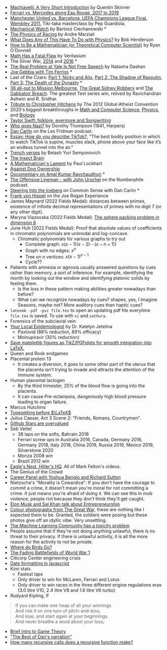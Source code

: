 - [Machiavelli: A Very Short Introduction](https://www.youtube.com/watch?v=CKGuzJ6GwHM) by Quentin Skinner
- [Ferrari vs. Mercedes along Eau Rouge, 2017 to 2019](https://www.youtube.com/watch?v=nNCQ_MDeVFE)
- [Manchester United vs. Barcelona, UEFA Champions League Final, Wembley 2011.](https://www.youtube.com/watch?v=zZK4mg3PQH4) Tiki-taka masterclass by Pep Guardiola.
- [Mechanical Watch](https://ciechanow.ski/mechanical-watch/) by Bartosz Ciechanowski \*
- [The Physics of Racing](https://www.youtube.com/watch?v=bYp2vvUgEqE) by Andre Marziali
- [What Does Any of This Have To Do with Physics?](https://nautil.us/issue/43/heroes/what-does-any-of-this-have-to-do-with-physics) by Bob Henderson
- [How to Be a Mathematician (or Theoretical Computer Scientist)](https://www.cs.cmu.edu/~odonnell/toolkit13/how-to-do-math-and-tcs.pdf) by Ryan O'Donnell
- [Math Has a Fatal Flaw](https://www.youtube.com/watch?v=HeQX2HjkcNo) by Veritasium
- The Silver War, [2014](https://www.youtube.com/watch?v=BhSDGA5nrzw) and [2016](https://vimeo.com/355686413) \*
- [The Real Problem at Yale Is Not Free Speech](https://palladiummag.com/2019/08/05/the-real-problem-at-yale-is-not-free-speech/) by Natasha Dashan
- [Joe Gebbia with Tim Ferriss](https://www.youtube.com/watch?v=Xao9DJEpk8I) \*
- Last of the Czars: [Part 1: Nicky and Alix](https://youtu.be/mYo8SEvnsrM), [Part 2: The Shadow of Rasputin](https://youtu.be/Hx2zMUCsdM0), [Part 3: The Death of the Dynasty](https://youtu.be/f1em_lDQzmA) \*
- [36 all-out to Mission Melbourne](https://www.youtube.com/watch?v=juZ3z8SH67w), [The Great Sidney Robbery](https://youtu.be/M1FPtT9xEJc) and [The Gabbatoir Breach](https://www.youtube.com/watch?v=HcsTN3sbyCM). The greatest Test series win, relived by Ravichandran Ashwin and R. Sridhar.
- [Tribute to Christopher Hitchens](https://www.youtube.com/watch?v=iR0GyYaeI-k) by The 2012 Global Atheist Convention
- 2020's biggest breakthroughs in [Math and Computer Science](https://www.youtube.com/watch?v=HL7DEkXV_60), [Physics](https://youtu.be/D0-JbxX209g), and [Biology](https://youtu.be/YpDsA7SE-3c)
- [Taylor Swift: folklore, evermore and Songwriting](https://youtu.be/CQacWbsLbS4?list=TLPQMTcxMjIwMjD-WdyRkICjpg)
- [Who goes Nazi?](https://harpers.org/archive/1941/08/who-goes-nazi/) by Dorothy Thompson (1941, Harpers)
- [Dan Carlin](https://youtu.be/-k-ztNsBM54) on the Lex Fridman podcast.
- [Essay: How do you describe TikTok?](https://kylechayka.substack.com/p/essay-how-do-you-describe-tiktok), "The best bodily position in which to watch TikTok is supine, muscles slack, phone above your face like it’s an endless tunnel into the air."
- [Trench verses](http://kovalevav.ru/Belash.html) by Belash Yuri Semyonovich
- [The Insect Brain](https://www.cronodon.com/BioTech/insect_nervous_systems.html)
- [A Mathematician's Lament](https://www.maa.org/external_archive/devlin/LockhartsLament.pdf) by Paul Lockhart
- [Against Dog Ownership](https://dormin.org/2020/03/21/against-dog-ownership/)
- [Documentary on Amal Kumar Raychaudhuri](https://www.youtube.com/watch?v=i9_hm2qe34s) \*
- [The Offensive Lineman - with John Urschel](https://www.numberphile.com/podcast/john-urschel) on the Numberphile podcast.
- [Steering Into the Iceberg](https://www.dancarlin.com/product/common-sense-320-steering-into-the-iceberg/) on Common Sense with Dan Carlin \*
-   [Frank von Hippel](http://podcasts.joerogan.net/podcasts/frank-von-hippel) on the Joe Rogan Experience
- James Maynard (2022 Fields Medal): distances between primes, existence of infinite decimal representations of primes with no digit 7 (or any other digit).
- Maryna Viazovska (2022 Fields Medal): [The sphere packing problem in dimension 8](https://arxiv.org/abs/1603.04246)
- June Huh (2022 Fields Medal): Proof that absolute values of coefficients in chromatic polynomials are unimodal and log-concave.
    - Chromatic polynomials for various graphs to try out
        - Complete graph: $x(x - 1)(x - 2)\cdots(x - n + 1))$
        - Graph with no edges: $x^n$
        - Tree on $n$ vertices: $x(x - 1)^{n - 1}$
        - Cycle??
- Patients with amnesia or agnosia usually answered questions by cues rather than memory, a sort of inference. For example, identifying the month by looking out the window and identifying platonic solids by feeling them.
    - Is the loss in these pattern making abilities greater nowadays than before?
    - What can we recognize nowadays by cues? shapes, yes, I imagine. Seasons, maybe not? More auditory cues than haptic cues?
- `latexmk -pdf -pvc file.tex` to open an updating pdf file everytime `file.tex` is saved. To use with `vi` and `zathura`.
- Forensics of the subclavial vein
- [Your Local Epidemiologist](https://yourlocalepidemiologist.substack.com/) by Dr. Katelyn Jetelina
    - Paxlovid (88% reduction, 89% efficacy)
    - Molnupiravir (30% reduction)
- [Save matplotlib figures as TikZ/PGFplots for smooth integration into LaTeX.](https://github.com/nschloe/tikzplotlib)
- Queen and Rook endgames
- Placental protein 13
    -  It creates a diversion, it goes to some other part of the uterus that the placenta isn't trying to invade and attracts the attention of the immune system.
- Human placental lactogen
    - By the third trimester, 25% of the blood flow is going into the placenta.
    - It can cause Pre-eclampsia, dangerously high blood pressure leading to organ failure.
- Marcus Hutchins
- [Typesetting before $\LaTeX$](https://twitter.com/iraphas13/status/1262489387767480322?s=20)
- Julius Caesar,  Act 3 Scene 2: "Friends, Romans, Countrymen".
- [Github Stars are overvalued](https://towardsdatascience.com/github-stars-are-overvalued-15ba780b36)
- Seb Vettel
    - 38 laps on the softs, Bahrain 2018
    - Ferrari screw ups in Australia 2016, Canada, Germany 2016, Germany 2018, Italy 2018, China 2019, Russia 2019, Mexico 2019, Silverstone 2020
    - Monza 2008 win
    - Brazil 2012 win
- [Eagle's Nest, Hitler's HQ](https://www.youtube.com/watch?v=u7Yy-NG2o_A). All of Mark Felton's videos.
- The Genius of the Crowd
- [Career Panel with Yoshua Bengio and Richard Sutton](https://www.youtube.com/watch?v=kL5GJag6Ipo)
- Nietzsche's "Morality is Cowardice": If you don't have the courage to commit a crime, it doesn't mean you're moral for not committing a crime. It just means you're afraid of doing it. We can see this in mob violence, people riot because they don't think they'll get caught.
- [Elon Musk and Sal Khan talk about Entrepreneurship](https://www.youtube.com/watch?v=vDwzmJpI4io)
- [Colour photographs from The Great War](https://rarehistoricalphotos.com/hans-hildenbrand-german-front-in-rare-color-photos-1914-1918/), these are nothing like I expected them to be. Granted, the soldiers were posing but these photos give off an idyllic vibe. Very unsettling.
- [The Machine Learning Community has a toxicity problem](https://www.reddit.com/r/MachineLearning/comments/hiv3vf/d_the_machine_learning_community_has_a_toxicity/)
- People assume that if they're not doing anything unlawful, there is no threat to their privacy. If there is unlawful activity, it is all the more reason for the activity to not be private.
- [Where do Birds Go?](https://xkcd.com/1434/)
- [The Fading Battlefields of World War 1](https://www.theatlantic.com/photo/2018/05/the-fading-battlefields-of-world-war-i/561353/)
- Citicorp Center engineering crisis
- [Date formatting in javascript](https://stackoverflow.com/questions/1056728/where-can-i-find-documentation-on-formatting-a-date-in-javascript)
- Kimi stats
    - Fastest laps
    - Only driver to win for McLaren, Ferrari and Lotus
    - Only driver to win races in the three different engine regulations eras (3.0 litre V10, 2.4 litre V8 and 1.6 litre V6 turbo)
- Rudyard Kipling, If
> If you can make one heap of all your winnings \
> And risk it on one turn of pitch-and-toss, \
> And lose, and start again at your beginnings \
> And never breathe a word about your loss;
- [Brief intro to Game Theory](https://papers.ssrn.com/sol3/papers.cfm?abstract_id=1968579)
- ["The Best of Dan's narration"](https://www.reddit.com/r/dancarlin/comments/myn9uc/what_has_stuck_with_you_the_most_from_a_hardcore/)
- [How many recursive calls does a recursive function make?](https://vulms.vu.edu.pk/Courses/CS201/Downloads/p60-robertson.pdf)

<script src="/assets/main.js" type="text/javascript"></script>
